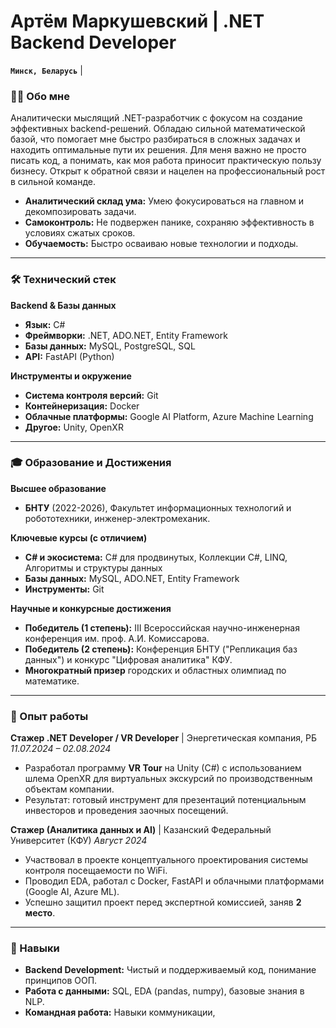 # Артём Маркушевский | .NET Backend Developer

**`Минск, Беларусь`** | 

### 👨‍💻 Обо мне

Аналитически мыслящий .NET-разработчик с фокусом на создание эффективных backend-решений. Обладаю сильной математической базой, что помогает мне быстро разбираться в сложных задачах и находить оптимальные пути их решения. Для меня важно не просто писать код, а понимать, как моя работа приносит практическую пользу бизнесу. Открыт к обратной связи и нацелен на профессиональный рост в сильной команде.

-   **Аналитический склад ума:** Умею фокусироваться на главном и декомпозировать задачи.
-   **Самоконтроль:** Не подвержен панике, сохраняю эффективность в условиях сжатых сроков.
-   **Обучаемость:** Быстро осваиваю новые технологии и подходы.

---

### 🛠️ Технический стек

**Backend & Базы данных**
- **Язык:** C#
- **Фреймворки:** .NET, ADO.NET, Entity Framework
- **Базы данных:** MySQL, PostgreSQL, SQL
- **API:** FastAPI (Python)

**Инструменты и окружение**
- **Система контроля версий:** Git
- **Контейнеризация:** Docker
- **Облачные платформы:** Google AI Platform, Azure Machine Learning
- **Другое:** Unity, OpenXR

---

### 🎓 Образование и Достижения

**Высшее образование**
- **БНТУ** (2022-2026), Факультет информационных технологий и робототехники, инженер-электромеханик.

**Ключевые курсы (с отличием)**
- **C# и экосистема:** C# для продвинутых, Коллекции C#, LINQ, Алгоритмы и структуры данных
- **Базы данных:** MySQL, ADO.NET, Entity Framework
- **Инструменты:** Git

**Научные и конкурсные достижения**
- **Победитель (1 степень):** III Всероссийская научно-инженерная конференция им. проф. А.И. Комиссарова.
- **Победитель (2 степень):** Конференция БНТУ ("Репликация баз данных") и конкурс "Цифровая аналитика" КФУ.
- **Многократный призер** городских и областных олимпиад по математике.

---

### 💼 Опыт работы

**Стажер .NET Developer / VR Developer** | Энергетическая компания, РБ
*11.07.2024 – 02.08.2024*
- Разработал программу **VR Tour** на Unity (C#) с использованием шлема OpenXR для виртуальных экскурсий по производственным объектам компании.
- Результат: готовый инструмент для презентаций потенциальным инвесторов и проведения заочных посещений.

**Стажер (Аналитика данных и AI)** | Казанский Федеральный Университет (КФУ)
*Август 2024*
- Участвовал в проекте концептуального проектирования системы контроля посещаемости по WiFi.
- Проводил EDA, работал с Docker, FastAPI и облачными платформами (Google AI, Azure ML).
- Успешно защитил проект перед экспертной комиссией, заняв **2 место**.

---

### 🚀 Навыки

- **Backend Development:** Чистый и поддерживаемый код, понимание принципов ООП.
- **Работа с данными:** SQL, EDA (pandas, numpy), базовые знания в NLP.
- **Командная работа:** Навыки коммуникации,
